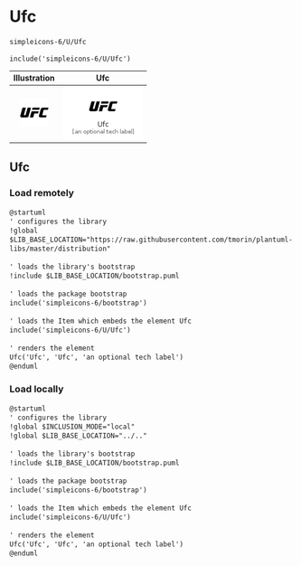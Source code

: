 # Ufc


```text
simpleicons-6/U/Ufc
```

```text
include('simpleicons-6/U/Ufc')
```



| Illustration | Ufc |
| :---: | :---: |
| ![illustration for Illustration](../../simpleicons-6/U/Ufc.png) | ![illustration for Ufc](../../simpleicons-6/U/Ufc.Local.png) |




## Ufc

### Load remotely
```plantuml
@startuml
' configures the library
!global $LIB_BASE_LOCATION="https://raw.githubusercontent.com/tmorin/plantuml-libs/master/distribution"

' loads the library's bootstrap
!include $LIB_BASE_LOCATION/bootstrap.puml

' loads the package bootstrap
include('simpleicons-6/bootstrap')

' loads the Item which embeds the element Ufc
include('simpleicons-6/U/Ufc')

' renders the element
Ufc('Ufc', 'Ufc', 'an optional tech label')
@enduml
```

### Load locally
```plantuml
@startuml
' configures the library
!global $INCLUSION_MODE="local"
!global $LIB_BASE_LOCATION="../.."

' loads the library's bootstrap
!include $LIB_BASE_LOCATION/bootstrap.puml

' loads the package bootstrap
include('simpleicons-6/bootstrap')

' loads the Item which embeds the element Ufc
include('simpleicons-6/U/Ufc')

' renders the element
Ufc('Ufc', 'Ufc', 'an optional tech label')
@enduml
```

